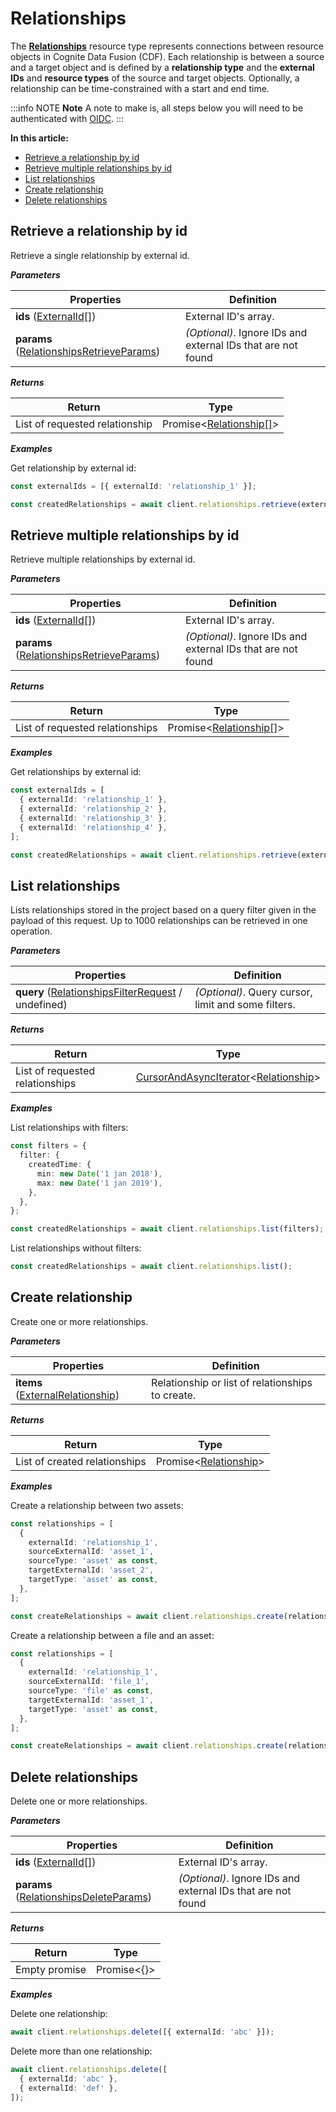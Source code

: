 # Relationships

<!--What are Relationships?  Generic overview information-->

The [**Relationships**](https://docs.cognite.com/dev/concepts/resource_types/relationships) resource type represents connections between resource objects in Cognite Data Fusion (CDF). Each relationship is between a source and a target object and is defined by a **relationship type** and the **external IDs** and **resource types** of the source and target objects. Optionally, a relationship can be time-constrained with a start and end time.

:::info NOTE
**Note** A note to make is, all steps below you will need to be authenticated with [OIDC](./authentication.md#openid-connect-oidc).
:::

**In this article:**

- [Retrieve a relationship by id](#retrieve-a-relationship-by-id)
- [Retrieve multiple relationships by id](#retrieve-multiple-relationships-by-id)
- [List relationships](#list-relationships)
- [Create relationship](#create-relationship)
- [Delete relationships](#delete-relationships)

## Retrieve a relationship by id

Retrieve a single relationship by external id.

**_Parameters_**

| Properties                                                                                                                        | Definition                                                   |
| --------------------------------------------------------------------------------------------------------------------------------- | ------------------------------------------------------------ |
| **ids** ([ExternalId[]](https://cognitedata.github.io/cognite-sdk-js/interfaces/externalid.html))                                 | External ID's array.                                         |
| **params** ([RelationshipsRetrieveParams](https://cognitedata.github.io/cognite-sdk-js/globals.html#relationshipsretrieveparams)) | _(Optional)_. Ignore IDs and external IDs that are not found |

**_Returns_**

| Return                         | Type                                                                                                 |
| ------------------------------ | ---------------------------------------------------------------------------------------------------- |
| List of requested relationship | Promise<[Relationship[]](https://cognitedata.github.io/cognite-sdk-js/interfaces/relationship.html)> |

**_Examples_**

Get relationship by external id:

```ts
const externalIds = [{ externalId: 'relationship_1' }];

const createdRelationships = await client.relationships.retrieve(externalIds);
```

## Retrieve multiple relationships by id

Retrieve multiple relationships by external id.

**_Parameters_**

| Properties                                                                                                                        | Definition                                                   |
| --------------------------------------------------------------------------------------------------------------------------------- | ------------------------------------------------------------ |
| **ids** ([ExternalId[]](https://cognitedata.github.io/cognite-sdk-js/interfaces/externalid.html))                                 | External ID's array.                                         |
| **params** ([RelationshipsRetrieveParams](https://cognitedata.github.io/cognite-sdk-js/globals.html#relationshipsretrieveparams)) | _(Optional)_. Ignore IDs and external IDs that are not found |

**_Returns_**

| Return                          | Type                                                                                                 |
| ------------------------------- | ---------------------------------------------------------------------------------------------------- |
| List of requested relationships | Promise<[Relationship[]](https://cognitedata.github.io/cognite-sdk-js/interfaces/relationship.html)> |

**_Examples_**

Get relationships by external id:

```ts
const externalIds = [
  { externalId: 'relationship_1' },
  { externalId: 'relationship_2' },
  { externalId: 'relationship_3' },
  { externalId: 'relationship_4' },
];

const createdRelationships = await client.relationships.retrieve(externalIds);
```

## List relationships

Lists relationships stored in the project based on a query filter given in the payload of this request. Up to 1000 relationships can be retrieved in one operation.

**_Parameters_**

| Properties                                                                                                                                    | Definition                                          |
| --------------------------------------------------------------------------------------------------------------------------------------------- | --------------------------------------------------- |
| **query** ([RelationshipsFilterRequest](https://cognitedata.github.io/cognite-sdk-js/interfaces/relationshipsfilterrequest.html) / undefined) | _(Optional)_. Query cursor, limit and some filters. |

**_Returns_**

| Return                          | Type                                                                                                                                                                                                  |
| ------------------------------- | ----------------------------------------------------------------------------------------------------------------------------------------------------------------------------------------------------- |
| List of requested relationships | [CursorAndAsyncIterator](https://cognitedata.github.io/cognite-sdk-js/globals.html#cursorandasynciterator)<[Relationship](https://cognitedata.github.io/cognite-sdk-js/interfaces/relationship.html)> |

**_Examples_**

List relationships with filters:

```ts
const filters = {
  filter: {
    createdTime: {
      min: new Date('1 jan 2018'),
      max: new Date('1 jan 2019'),
    },
  },
};

const createdRelationships = await client.relationships.list(filters);
```

List relationships without filters:

```ts
const createdRelationships = await client.relationships.list();
```

## Create relationship

Create one or more relationships.

**_Parameters_**

| Properties                                                                                                            | Definition                                       |
| --------------------------------------------------------------------------------------------------------------------- | ------------------------------------------------ |
| **items** ([ExternalRelationship](https://cognitedata.github.io/cognite-sdk-js/interfaces/externalrelationship.html)) | Relationship or list of relationships to create. |

**_Returns_**

| Return                        | Type                                                                                               |
| ----------------------------- | -------------------------------------------------------------------------------------------------- |
| List of created relationships | Promise<[Relationship](https://cognitedata.github.io/cognite-sdk-js/interfaces/relationship.html)> |

**_Examples_**

Create a relationship between two assets:

```ts
const relationships = [
  {
    externalId: 'relationship_1',
    sourceExternalId: 'asset_1',
    sourceType: 'asset' as const,
    targetExternalId: 'asset_2',
    targetType: 'asset' as const,
  },
];

const createRelationships = await client.relationships.create(relationships);
```

Create a relationship between a file and an asset:

```ts
const relationships = [
  {
    externalId: 'relationship_1',
    sourceExternalId: 'file_1',
    sourceType: 'file' as const,
    targetExternalId: 'asset_1',
    targetType: 'asset' as const,
  },
];

const createRelationships = await client.relationships.create(relationships);
```

## Delete relationships

Delete one or more relationships.

**_Parameters_**

| Properties                                                                                                                    | Definition                                                   |
| ----------------------------------------------------------------------------------------------------------------------------- | ------------------------------------------------------------ |
| **ids** ([ExternalId[]](https://cognitedata.github.io/cognite-sdk-js/interfaces/externalid.html))                             | External ID's array.                                         |
| **params** ([RelationshipsDeleteParams](https://cognitedata.github.io/cognite-sdk-js/globals.html#relationshipsdeleteparams)) | _(Optional)_. Ignore IDs and external IDs that are not found |

**_Returns_**

| Return        | Type        |
| ------------- | ----------- |
| Empty promise | Promise<{}> |

**_Examples_**

Delete one relationship:

```ts
await client.relationships.delete([{ externalId: 'abc' }]);
```

Delete more than one relationship:

```ts
await client.relationships.delete([
  { externalId: 'abc' },
  { externalId: 'def' },
]);
```
